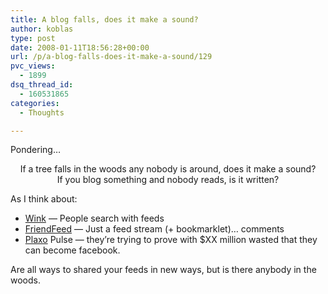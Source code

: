 ```yaml
---
title: A blog falls, does it make a sound?
author: koblas
type: post
date: 2008-01-11T18:56:28+00:00
url: /p/a-blog-falls-does-it-make-a-sound/129
pvc_views:
  - 1899
dsq_thread_id:
  - 160531865
categories:
  - Thoughts

---
```

Pondering&#8230;

<center>
  If a tree falls in the woods any nobody is around, does it make a sound?
</center>

<center>
  If you blog something and nobody reads, is it written?
</center>

As I think about:

  * [Wink][1] &#8212; People search with feeds
  * [FriendFeed][2] &#8212; Just a feed stream (+ bookmarklet)&#8230; comments
  * [Plaxo][3] Pulse &#8212; they&#8217;re trying to prove with $XX million wasted that they can become facebook.

Are all ways to shared your feeds in new ways, but is there anybody in the woods.

 [1]: http://wink.com
 [2]: http://friendfeed.com
 [3]: http://plaxo.com
